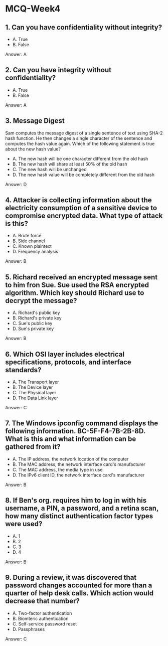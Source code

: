 # MCQ-Week4

## 1. Can you have confidentiality without integrity?

* A. True
* B. False

Answer: A

## 2. Can you have integrity without confidentiality?

* A. True
* B. False

Answer: A

## 3. Message Digest

Sam computes the message digest of a single sentence of text using SHA-2 hash function. He then changes a single character of the sentence and computes the hash value again. Which of the following statement is true about the new hash value?

* A. The new hash will be one character different from the old hash
* B. The new hash will share at least 50% of the old hash
* C. The new hash will be unchanged
* D. The new hash value will be completely different from the old hash

Answer: D

## 4. Attacker is collecting information about the electricity consumption of a sensitive device to compromise encrypted data. What type of attack is this?

* A. Brute force
* B. Side channel
* C. Known plaintext
* D. Frequency analysis

Answer: B

## 5. Richard received an encrypted message sent to him fron Sue. Sue used the RSA encrypted algorithm. Which key should Richard use to decrypt the message?

* A. Richard's public key
* B. Richard's private key
* C. Sue's public key
* D. Sue's private key

Answer: B

## 6. Which OSI layer includes electrical specifications, protocols, and interface standards?

* A. The Transport layer
* B. The Device layer
* C. The Physical layer
* D. The Data Link layer

Answer: C

## 7. The Windows ipconfig command displays the following information. BC-5F-F4-7B-2B-8D. What is this and what information can be gathered from it?

* A. The IP address, the network location of the computer
* B. The MAC address, the network interface card's manufacturer
* C. The MAC address, the media type in use
* D. The IPv6 client ID, the network interface card's manufacturer

Answer: B

## 8. If Ben's org. requires him to log in with his username, a PIN, a password, and a retina scan, how many distinct authentication factor types were used?

* A. 1
* B. 2
* C. 3
* D. 4

Answer: B

## 9. During a review, it was discovered that password changes accounted for more than a quarter of help desk calls. Which action would decrease that number?

* A. Two-factor authentication
* B. Biomteric authentication
* C. Self-service password reset
* D. Passphrases

Answer: C
